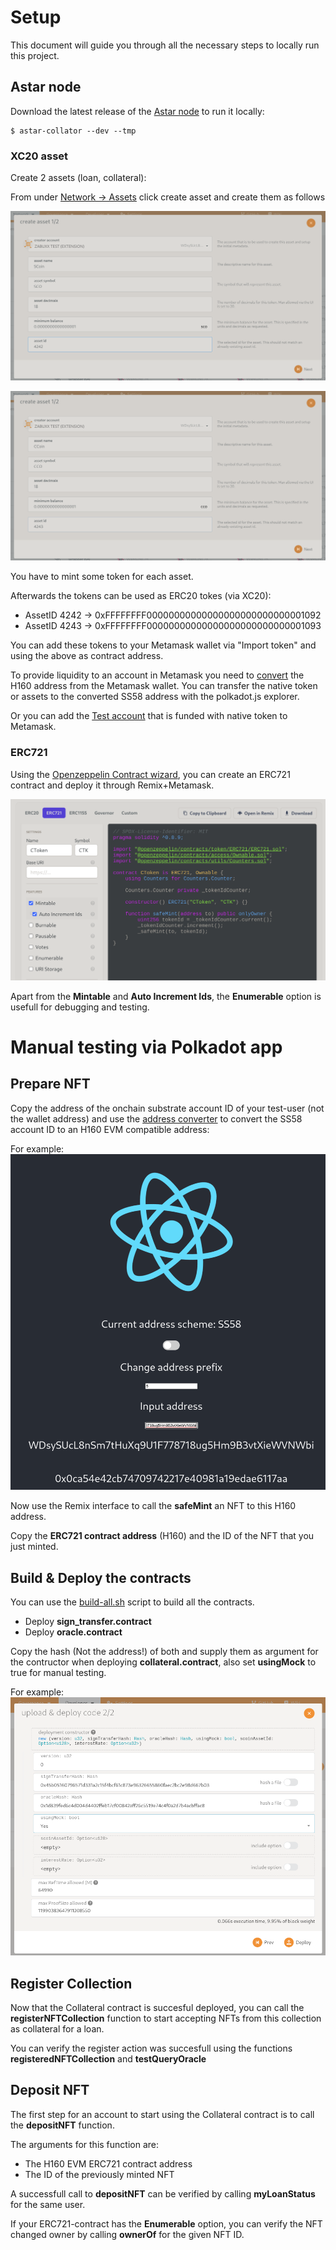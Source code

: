 # Setup

This document will guide you through all the necessary steps to locally run this project. 

## Astar node

Download the latest release of the [Astar node](https://github.com/AstarNetwork/Astar/releases) to run it locally:

    $ astar-collator --dev --tmp

### XC20 asset

Create 2 assets (loan, collateral):

From under [Network -> Assets](https://polkadot.js.org/apps/#/assets) click create asset and create them as follows

![CreateAsset](img/createAsset.png)

![CreateAsset2](img/createAsset2.png)

You have to mint some token for each asset.

Afterwards the tokens can be used as ERC20 tokes (via XC20):

* AssetID 4242 -> 0xFFFFFFFF00000000000000000000000000001092
* AssetID 4243 -> 0xFFFFFFFF00000000000000000000000000001093

You can add these tokens to your Metamask wallet via "Import token" and using the above as contract address.

To provide liquidity to an account in Metamask you need to [convert](https://hoonsubin.github.io/evm-substrate-address-converter/) the H160 address from the Metamask wallet. You can transfer the native token or assets to the converted SS58 address with the polkadot.js explorer.

Or you can add the [Test account](https://github.com/AstarNetwork/Astar/blob/de5b8db29794917ffab8fb0a4a7b2a9a52491452/bin/collator/src/local/chain_spec.rs#L61-L66) that is funded with native token to Metamask.

### ERC721

Using the [Openzeppelin Contract wizard](https://wizard.openzeppelin.com/), you can create an ERC721 contract and deploy it through Remix+Metamask.

![OpenzepellinERC721](img/OpenzepellinERC721.png)

Apart from the **Mintable** and **Auto Increment Ids**, the **Enumerable** option is usefull for debugging and testing.

# Manual testing via Polkadot app

## Prepare NFT

Copy the address of the onchain substrate account ID of your test-user (not the wallet address) and use the [address converter](https://hoonsubin.github.io/evm-substrate-address-converter/) to convert the SS58 account ID to an H160 EVM compatible address:

For example:
![ConvertAddress](img/convertAddress.png)

Now use the Remix interface to call the **safeMint** an NFT to this H160 address. 

Copy the **ERC721 contract address** (H160) and the ID of the NFT that you just minted.


## Build & Deploy the contracts

You can use the [build-all.sh](../wasm-contracts/collateral) script to build all the contracts.

* Deploy **sign_transfer.contract**
* Deploy **oracle.contract**

Copy the hash (Not the address!) of both and supply them as argument for the contructor when deploying **collateral.contract**, also set **usingMock** to true for manual testing.

For example:
![DeployCollateral](img/deployCollateral.png)

## Register Collection

Now that the Collateral contract is succesful deployed, you can call the **registerNFTCollection** function to start accepting NFTs from this collection as collateral for a loan.

You can verify the register action was succesfull using the functions **registeredNFTCollection** and **testQueryOracle**

## Deposit NFT

The first step for an account to start using the Collateral contract is to call the **depositNFT** function.

The arguments for this function are:
* The H160 EVM ERC721 contract address
* The ID of the previously minted NFT

A successfull call to **depositNFT** can be verified by calling **myLoanStatus** for the same user.

If your ERC721-contract has the **Enumerable** option, you can verify the NFT changed owner by calling **ownerOf** for the given NFT ID.
